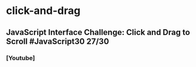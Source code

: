 # click-and-drag
## JavaScript Interface Challenge: Click and Drag to Scroll  #JavaScript30 27/30

### [Youtube]
